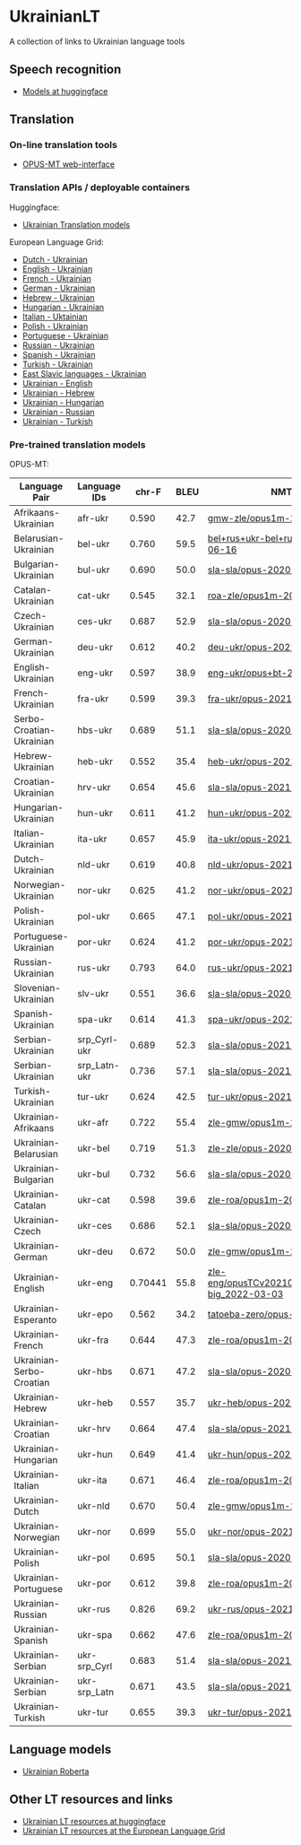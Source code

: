 # UkrainianLT

A collection of links to Ukrainian language tools


## Speech recognition

* [Models at huggingface](https://huggingface.co/models?language=uk&pipeline_tag=automatic-speech-recognition&sort=downloads)



## Translation

### On-line translation tools

* [OPUS-MT web-interface](https://translate.ling.helsinki.fi/ui/ukrainian)


### Translation APIs / deployable containers

Huggingface:

* [Ukrainian Translation models](https://huggingface.co/models?language=uk&pipeline_tag=translation&sort=downloads)


European Language Grid:

* [Dutch - Ukrainian](https://live.european-language-grid.eu/catalogue/tool-service/18045)
* [English - Ukrainian](https://live.european-language-grid.eu/catalogue/tool-service/18040)
* [French - Ukrainian](https://live.european-language-grid.eu/catalogue/tool-service/18041)
* [German - Ukrainian](https://live.european-language-grid.eu/catalogue/tool-service/18039)
* [Hebrew - Ukrainian](https://live.european-language-grid.eu/catalogue/tool-service/18042)
* [Hungarian - Ukrainian](https://live.european-language-grid.eu/catalogue/tool-service/18043)
* [Italian - Uktainian](https://live.european-language-grid.eu/catalogue/tool-service/18044)
* [Polish - Ukrainian](https://live.european-language-grid.eu/catalogue/tool-service/18046)
* [Portuguese - Ukrainian](https://live.european-language-grid.eu/catalogue/tool-service/18047)
* [Russian - Ukrainian](https://live.european-language-grid.eu/catalogue/tool-service/18048)
* [Spanish - Ukrainian](https://live.european-language-grid.eu/catalogue/tool-service/18049)
* [Turkish - Ukrainian](https://live.european-language-grid.eu/catalogue/tool-service/18050)
* [East Slavic languages - Ukrainian](https://live.european-language-grid.eu/catalogue/tool-service/9257)
* [Ukrainian - English](https://live.european-language-grid.eu/catalogue/tool-service/9216)
* [Ukrainian - Hebrew](https://live.european-language-grid.eu/catalogue/tool-service/18051)
* [Ukrainian - Hungarian](https://live.european-language-grid.eu/catalogue/tool-service/18052)
* [Ukrainian - Russian](https://live.european-language-grid.eu/catalogue/tool-service/18053)
* [Ukrainian - Turkish](https://live.european-language-grid.eu/catalogue/tool-service/18054)



### Pre-trained translation models

OPUS-MT:

| Language Pair         | Language IDs  |  chr-F        | BLEU          | NMT model |
|-----------------------|---------------|---------------|---------------|-----------|
| Afrikaans-Ukrainian	|	afr-ukr	|	0.590	|	42.7	|	[gmw-zle/opus1m-2021-02-19](https://object.pouta.csc.fi/Tatoeba-MT-models/gmw-zle/opus1m-2021-02-19.zip) |
| Belarusian-Ukrainian	|	bel-ukr	|	0.760	|	59.5	|	[bel+rus+ukr-bel+rus+ukr/opus-2020-06-16](https://object.pouta.csc.fi/Tatoeba-MT-models/bel+rus+ukr-bel+rus+ukr/opus-2020-06-16.zip) |
| Bulgarian-Ukrainian	|	bul-ukr	|	0.690	|	50.0	|	[sla-sla/opus-2020-07-21](https://object.pouta.csc.fi/Tatoeba-MT-models/sla-sla/opus-2020-07-21.zip) |
| Catalan-Ukrainian	|	cat-ukr	|	0.545	|	32.1	|	[roa-zle/opus1m-2021-02-18](https://object.pouta.csc.fi/Tatoeba-MT-models/roa-zle/opus1m-2021-02-18.zip) |
| Czech-Ukrainian	|	ces-ukr	|	0.687	|	52.9	|	[sla-sla/opus-2020-07-27](https://object.pouta.csc.fi/Tatoeba-MT-models/sla-sla/opus-2020-07-27.zip) |
| German-Ukrainian	|	deu-ukr	|	0.612	|	40.2	|	[deu-ukr/opus-2021-02-18](https://object.pouta.csc.fi/Tatoeba-MT-models/deu-ukr/opus-2021-02-18.zip) |
| English-Ukrainian	|	eng-ukr	|	0.597	|	38.9	|	[eng-ukr/opus+bt-2021-04-14](https://object.pouta.csc.fi/Tatoeba-MT-models/eng-ukr/opus+bt-2021-04-14.zip) |
| French-Ukrainian	|	fra-ukr	|	0.599	|	39.3	|	[fra-ukr/opus-2021-02-18](https://object.pouta.csc.fi/Tatoeba-MT-models/fra-ukr/opus-2021-02-18.zip) |
| Serbo-Croatian-Ukrainian	|	hbs-ukr	|	0.689	|	51.1	|	[sla-sla/opus-2020-10-04](https://object.pouta.csc.fi/Tatoeba-MT-models/sla-sla/opus-2020-10-04.zip) |
| Hebrew-Ukrainian	|	heb-ukr	|	0.552	|	35.4	|	[heb-ukr/opus-2021-02-19](https://object.pouta.csc.fi/Tatoeba-MT-models/heb-ukr/opus-2021-02-19.zip) |
| Croatian-Ukrainian	|	hrv-ukr	|	0.654	|	45.6	|	[sla-sla/opus-2021-02-18](https://object.pouta.csc.fi/Tatoeba-MT-models/sla-sla/opus-2021-02-18.zip) |
| Hungarian-Ukrainian	|	hun-ukr	|	0.611	|	41.2	|	[hun-ukr/opus-2021-02-19](https://object.pouta.csc.fi/Tatoeba-MT-models/hun-ukr/opus-2021-02-19.zip) |
| Italian-Ukrainian	|	ita-ukr	|	0.657	|	45.9	|	[ita-ukr/opus-2021-02-19](https://object.pouta.csc.fi/Tatoeba-MT-models/ita-ukr/opus-2021-02-19.zip) |
| Dutch-Ukrainian	|	nld-ukr	|	0.619	|	40.8	|	[nld-ukr/opus-2021-02-18](https://object.pouta.csc.fi/Tatoeba-MT-models/nld-ukr/opus-2021-02-18.zip) |
| Norwegian-Ukrainian	|	nor-ukr	|	0.625	|	41.2	|	[nor-ukr/opus-2021-02-23](https://object.pouta.csc.fi/Tatoeba-MT-models/nor-ukr/opus-2021-02-23.zip) |
| Polish-Ukrainian	|	pol-ukr	|	0.665	|	47.1	|	[pol-ukr/opus-2021-02-18](https://object.pouta.csc.fi/Tatoeba-MT-models/pol-ukr/opus-2021-02-18.zip) |
| Portuguese-Ukrainian	|	por-ukr	|	0.624	|	41.2	|	[por-ukr/opus-2021-02-23](https://object.pouta.csc.fi/Tatoeba-MT-models/por-ukr/opus-2021-02-23.zip) |
| Russian-Ukrainian	|	rus-ukr	|	0.793	|	64.0	|	[rus-ukr/opus-2021-02-19](https://object.pouta.csc.fi/Tatoeba-MT-models/rus-ukr/opus-2021-02-19.zip) |
| Slovenian-Ukrainian	|	slv-ukr	|	0.551	|	36.6	|	[sla-sla/opus-2020-09-26](https://object.pouta.csc.fi/Tatoeba-MT-models/sla-sla/opus-2020-09-26.zip) |
| Spanish-Ukrainian	|	spa-ukr	|	0.614	|	41.3	|	[spa-ukr/opus-2021-02-18](https://object.pouta.csc.fi/Tatoeba-MT-models/spa-ukr/opus-2021-02-18.zip) |
| Serbian-Ukrainian	|	srp_Cyrl-ukr	|	0.689	|	52.3	|	[sla-sla/opus-2021-02-18](https://object.pouta.csc.fi/Tatoeba-MT-models/sla-sla/opus-2021-02-18.zip) |
| Serbian-Ukrainian	|	srp_Latn-ukr	|	0.736	|	57.1	|	[sla-sla/opus-2021-02-18](https://object.pouta.csc.fi/Tatoeba-MT-models/sla-sla/opus-2021-02-18.zip) |
| Turkish-Ukrainian	|	tur-ukr	|	0.624	|	42.5	|	[tur-ukr/opus-2021-02-18](https://object.pouta.csc.fi/Tatoeba-MT-models/tur-ukr/opus-2021-02-18.zip) |
| Ukrainian-Afrikaans	|	ukr-afr	|	0.722	|	55.4	|	[zle-gmw/opus1m-2021-02-18](https://object.pouta.csc.fi/Tatoeba-MT-models/zle-gmw/opus1m-2021-02-18.zip) |
| Ukrainian-Belarusian	|	ukr-bel	|	0.719	|	51.3	|	[zle-zle/opus-2020-07-27](https://object.pouta.csc.fi/Tatoeba-MT-models/zle-zle/opus-2020-07-27.zip) |
| Ukrainian-Bulgarian	|	ukr-bul	|	0.732	|	56.6	|	[sla-sla/opus-2020-10-04](https://object.pouta.csc.fi/Tatoeba-MT-models/sla-sla/opus-2020-10-04.zip) |
| Ukrainian-Catalan	|	ukr-cat	|	0.598	|	39.6	|	[zle-roa/opus1m-2021-02-18](https://object.pouta.csc.fi/Tatoeba-MT-models/zle-roa/opus1m-2021-02-18.zip) |
| Ukrainian-Czech	|	ukr-ces	|	0.686	|	52.1	|	[sla-sla/opus-2020-07-27](https://object.pouta.csc.fi/Tatoeba-MT-models/sla-sla/opus-2020-07-27.zip) |
| Ukrainian-German	|	ukr-deu	|	0.672	|	50.0	|	[zle-gmw/opus1m-2021-02-18](https://object.pouta.csc.fi/Tatoeba-MT-models/zle-gmw/opus1m-2021-02-18.zip) |
| Ukrainian-English	|	ukr-eng	|	0.70441	|	55.8	|	[zle-eng/opusTCv20210807+bt_transformer-big_2022-03-03](https://object.pouta.csc.fi/Tatoeba-MT-models/zle-eng/opusTCv20210807+bt_transformer-big_2022-03-03.zip) |
| Ukrainian-Esperanto	|	ukr-epo	|	0.562	|	34.2	|	[tatoeba-zero/opus-2020-06-21](https://object.pouta.csc.fi/Tatoeba-MT-models/tatoeba-zero/opus-2020-06-21.zip) |
| Ukrainian-French	|	ukr-fra	|	0.644	|	47.3	|	[zle-roa/opus1m-2021-02-18](https://object.pouta.csc.fi/Tatoeba-MT-models/zle-roa/opus1m-2021-02-18.zip) |
| Ukrainian-Serbo-Croatian	|	ukr-hbs	|	0.671	|	47.2	|	[sla-sla/opus-2020-10-04](https://object.pouta.csc.fi/Tatoeba-MT-models/sla-sla/opus-2020-10-04.zip) |
| Ukrainian-Hebrew	|	ukr-heb	|	0.557	|	35.7	|	[ukr-heb/opus-2021-02-18](https://object.pouta.csc.fi/Tatoeba-MT-models/ukr-heb/opus-2021-02-18.zip) |
| Ukrainian-Croatian	|	ukr-hrv	|	0.664	|	47.4	|	[sla-sla/opus-2021-02-18](https://object.pouta.csc.fi/Tatoeba-MT-models/sla-sla/opus-2021-02-18.zip) |
| Ukrainian-Hungarian	|	ukr-hun	|	0.649	|	41.4	|	[ukr-hun/opus-2021-02-18](https://object.pouta.csc.fi/Tatoeba-MT-models/ukr-hun/opus-2021-02-18.zip) |
| Ukrainian-Italian	|	ukr-ita	|	0.671	|	46.4	|	[zle-roa/opus1m-2021-02-18](https://object.pouta.csc.fi/Tatoeba-MT-models/zle-roa/opus1m-2021-02-18.zip) |
| Ukrainian-Dutch	|	ukr-nld	|	0.670	|	50.4	|	[zle-gmw/opus1m-2021-02-18](https://object.pouta.csc.fi/Tatoeba-MT-models/zle-gmw/opus1m-2021-02-18.zip) |
| Ukrainian-Norwegian	|	ukr-nor	|	0.699	|	55.0	|	[ukr-nor/opus-2021-02-24](https://object.pouta.csc.fi/Tatoeba-MT-models/ukr-nor/opus-2021-02-24.zip) |
| Ukrainian-Polish	|	ukr-pol	|	0.695	|	50.1	|	[sla-sla/opus-2020-07-27](https://object.pouta.csc.fi/Tatoeba-MT-models/sla-sla/opus-2020-07-27.zip) |
| Ukrainian-Portuguese	|	ukr-por	|	0.612	|	39.8	|	[zle-roa/opus1m-2021-02-18](https://object.pouta.csc.fi/Tatoeba-MT-models/zle-roa/opus1m-2021-02-18.zip) |
| Ukrainian-Russian	|	ukr-rus	|	0.826	|	69.2	|	[ukr-rus/opus-2021-02-19](https://object.pouta.csc.fi/Tatoeba-MT-models/ukr-rus/opus-2021-02-19.zip) |
| Ukrainian-Spanish	|	ukr-spa	|	0.662	|	47.6	|	[zle-roa/opus1m-2021-02-18](https://object.pouta.csc.fi/Tatoeba-MT-models/zle-roa/opus1m-2021-02-18.zip) |
| Ukrainian-Serbian	|	ukr-srp_Cyrl	|	0.683	|	51.4	|	[sla-sla/opus-2021-02-18](https://object.pouta.csc.fi/Tatoeba-MT-models/sla-sla/opus-2021-02-18.zip) |
| Ukrainian-Serbian	|	ukr-srp_Latn	|	0.671	|	43.5	|	[sla-sla/opus-2021-02-18](https://object.pouta.csc.fi/Tatoeba-MT-models/sla-sla/opus-2021-02-18.zip) |
| Ukrainian-Turkish	|	ukr-tur	|	0.655	|	39.3	|	[ukr-tur/opus-2021-02-19](https://object.pouta.csc.fi/Tatoeba-MT-models/ukr-tur/opus-2021-02-19.zip) |



## Language models

* [Ukrainian Roberta](https://huggingface.co/youscan/ukr-roberta-base)


## Other LT resources and links

* [Ukrainian LT resources at huggingface](https://huggingface.co/models?language=uk)
* [Ukrainian LT resources at the European Language Grid](https://live.european-language-grid.eu/catalogue/search/Ukrainian)
